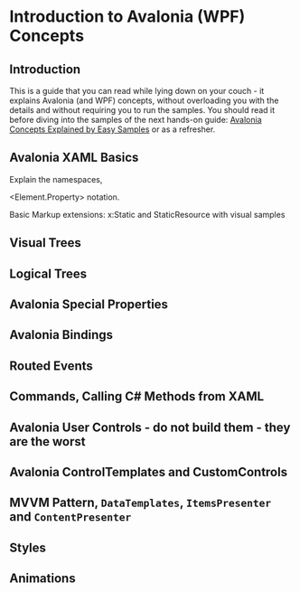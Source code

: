 # Introduction to Avalonia \(WPF\) Concepts

## Introduction

This is a guide that you can read while lying down on your couch - it explains Avalonia \(and WPF\) concepts, without overloading you with the details and without requiring you to run the samples. You should read it before diving into the samples of the next hands-on guide: [Avalonia Concepts Explained by Easy Samples](https://app.gitbook.com/@avalonia-ui/s/avalonia-docs-2/building-avalonia-applications/avalonia-concepts-explained-by-easy-samples) or as a refresher.

## Avalonia XAML Basics

Explain the namespaces, 

&lt;Element.Property&gt; notation. 

Basic Markup extensions: x:Static and StaticResource with visual samples

## Visual Trees

## Logical Trees

## Avalonia Special Properties

## Avalonia Bindings

## Routed Events

## Commands, Calling C\# Methods from XAML

## Avalonia User Controls - do not build them - they are the worst

## Avalonia ControlTemplates and CustomControls

## MVVM Pattern, `DataTemplates`, `ItemsPresenter` and `ContentPresenter`

## Styles

## Animations

## 





